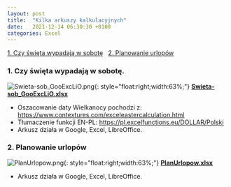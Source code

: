```yaml
---
layout: post
title:  "Kilka arkuszy kalkulacyjnych"
date:   2021-12-14 06:30:30 +0100
categories: Excel
---
```


[1. Czy święta wypadają w sobotę]({{site.url}}{{site.baseurl}}{{page.url}}#1-czy-święta-wypadają-w-sobotę) &nbsp;
[2. Planowanie urlopów]({{site.url}}{{site.baseurl}}{{page.url}}#2-planowanie-urlopów) &nbsp;


### 1. Czy święta wypadają w sobotę.

![Swieta-sob_GooExcLiO.png]({{site.baseurl}}/assets/img/Swieta-sob_GooExcLiO.png "Swieta-sob_GooExcLiO.png"){: style="float:right;width:63%;"} 
[**Swieta-sob_GooExcLiO.xlsx**]({{site.baseurl}}/assets/files/Swieta-sob_GooExcLiO.xlsx)

* Oszacowanie daty Wielkanocy pochodzi z: <https://www.contextures.com/exceleastercalculation.html>
* Tłumaczenie funkcji EN-PL: <https://pl.excelfunctions.eu/DOLLAR/Polski>
* Arkusz działa w Google, Excel, LibreOffice.

### 2. Planowanie urlopów

![PlanUrlopow.png]({{site.baseurl}}/assets/img/PlanUrlopow.png "PlanUrlopow.png"){: style="float:right;width:63%;"} 
[**PlanUrlopow.xlsx**]({{site.baseurl}}/assets/files/PlanUrlopow.xlsx)

* Arkusz działa w Google, Excel, LibreOffice.


<!-- {% unless jekyll.environment %} -->
<script>

(function() {
  const images = document.getElementsByTagName('img'); 
  for(let i = 0; i < images.length; i++) {
    images[i].src = images[i].src.replace('%7B%7Bsite.baseurl%7D%7D','..');
  } //{{site.baseurl}} - without spaces!  
})();

</script>
<!-- {% endunless %} -->